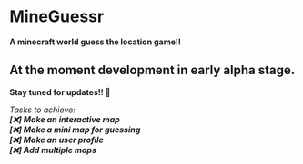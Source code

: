 # MineGuessr 

**A minecraft world guess the location game!!**

## At the moment development in early alpha stage.
**Stay tuned for updates!! 🥳**

_Tasks to achieve:_<br/>
***[❌] Make an interactive map***<br/>
***[❌] Make a mini map for guessing***<br/>
***[❌] Make an user profile***<br/>
***[❌] Add multiple maps***<br/>
